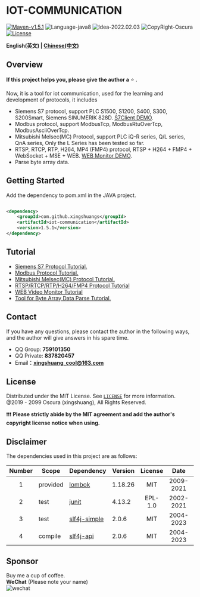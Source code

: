 # IOT-COMMUNICATION

[![Maven-v1.5.1](https://img.shields.io/badge/Maven-v1.5.1-brightgreen)](https://mvnrepository.com/artifact/com.github.xingshuangs/iot-communication)
![Language-java8](https://img.shields.io/badge/Language-java8-blue)
![Idea-2022.02.03](https://img.shields.io/badge/Idea-2022.02.03-lightgrey)
![CopyRight-Oscura](https://img.shields.io/badge/CopyRight-Oscura-yellow)
[![License](https://img.shields.io/badge/License-MIT-blue.svg)](./LICENSE)

**English(英文) | [Chinese(中文)](./README-CN.md )**

## Overview

**If this project helps you, please give the author a** ⭐ .<br>

Now, it is a tool for iot communication, used for the learning and development of protocols, it includes

- Siemens S7 protocol, support PLC S1500, S1200, S400, S300, S200Smart, Siemens SINUMERIK 828D. [S7Client DEMO](https://github.com/xingshuangs/SiemensWindowProgram).
- Modbus protocol, support ModbusTcp, ModbusRtuOverTcp, ModbusAsciiOverTcp.
- Mitsubishi Melsec(MC) Protocol, support PLC iQ-R series, Q/L series, QnA series, Only the L Series has been tested so
  far.
- RTSP, RTCP, RTP, H264, MP4 (FMP4) protocol, RTSP + H264 + FMP4 + WebSocket + MSE + WEB. [WEB Monitor DEMO](https://github.com/xingshuangs/rtsp-websocket-server).
- Parse byte array data.

## Getting Started

Add the dependency to pom.xml in the JAVA project.

```xml

<dependency>
    <groupId>com.github.xingshuangs</groupId>
    <artifactId>iot-communication</artifactId>
    <version>1.5.1</version>
</dependency>
```

## Tutorial

- [Siemens S7 Protocol Tutorial.](./tutorial/README-S7-EN.md)
- [Modbus Protocol Tutorial.](./tutorial/README-Modbus-EN.md)
- [Mitsubishi Melsec(MC) Protocol Tutorial.](./tutorial/README-Melsec-EN.md)
- [RTSP/RTCP/RTP/H264/FMP4 Protocol Tutorial](./tutorial/README-RTSP-EN.md)
- [WEB Video Monitor Tutorial](./tutorial/README-WebVideo-EN.md)
- [Tool for Byte Array Data Parse Tutorial.](./tutorial/README-ByteArray-EN.md)

## Contact

If you have any questions, please contact the author in the following ways, and the author will give answers in his
spare time.

- QQ Group: **759101350**
- QQ Private: **837820457**
- Email：**xingshuang_cool@163.com**

## License

Distributed under the MIT License. See [`LICENSE`](./LICENSE) for more information.<br>
@2019 - 2099 Oscura (xingshuang), All Rights Reserved. <br>

❗❗❗ **Please strictly abide by the MIT agreement and add the author's copyright license notice when using.**

## Disclaimer

The dependencies used in this project are as follows:

| Number | Scope    | Dependency                                       | Version | License |   Date    | Copyright      |
|:------:|----------|:-------------------------------------------------|---------|:-------:|:---------:|:---------------|
|   1    | provided | [lombok](https://projectlombok.org/)             | 1.18.26 |   MIT   | 2009-2021 | Lombok Authors |
|   2    | test     | [junit](https://junit.org/junit4/)               | 4.13.2  | EPL-1.0 | 2002-2021 | junit          |
|   3    | test     | [slf4j-simple](https://www.slf4j.org/index.html) | 2.0.6   |   MIT   | 2004-2023 | QOS.ch         |
|   4    | compile  | [slf4j-api](https://www.slf4j.org/index.html)    | 2.0.6   |   MIT   | 2004-2023 | QOS.ch         |

## Sponsor

Buy me a cup of coffee. <br>
**WeChat** (Please note your name)<br>
![wechat](https://i.postimg.cc/brBG5vx8/image.png)
